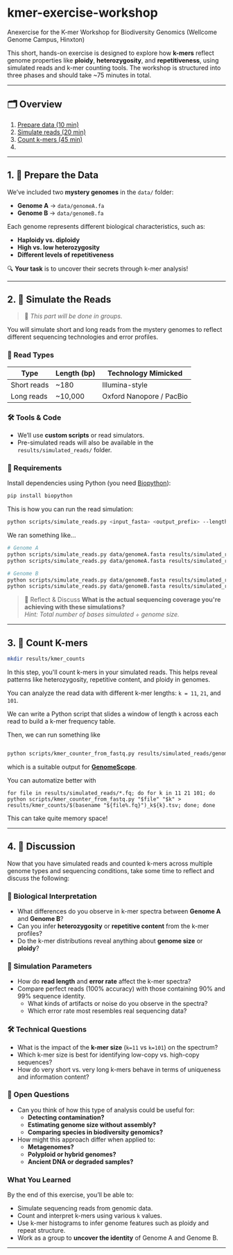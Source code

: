 # kmer-exercise-workshop
Anexercise for the K-mer Workshop for Biodiversity Genomics (Wellcome Genome Campus, Hinxton)


This short, hands-on exercise is designed to explore how **k-mers** reflect genome properties like **ploidy**, **heterozygosity**, and **repetitiveness**, using simulated reads and k-mer counting tools. The workshop is structured into three phases and should take ~75 minutes in total.

---

## 🗂️ Overview

1. [Prepare data (10 min)](#1-prepare-the-data)
2. [Simulate reads (20 min)](#2-simulate-the-reads)
3. [Count k-mers (45 min)](#3-count-k-mers)
4. 


---

## 1. 🧬 Prepare the Data


We’ve included two **mystery genomes** in the `data/` folder:

- **Genome A** → `data/genomeA.fa`
- **Genome B** → `data/genomeB.fa`

Each genome represents different biological characteristics, such as:

- **Haploidy vs. diploidy**
- **High vs. low heterozygosity**
- **Different levels of repetitiveness**

🔍 **Your task** is to uncover their secrets through k-mer analysis!

---

## 2. 🧪 Simulate the Reads

> 🔄 *This part will be done in groups.*

You will simulate short and long reads from the mystery genomes to reflect different sequencing technologies and error profiles.



### 🔧 Read Types

| Type         | Length (bp) | Technology Mimicked          |
|--------------|-------------|-------------------------------|
| Short reads  | ~180        | Illumina-style                |
| Long reads   | ~10,000     | Oxford Nanopore / PacBio      |



### 🛠 Tools & Code
- We’ll use **custom scripts** or read simulators.
- Pre-simulated reads will also be available in the `results/simulated_reads/` folder.



### 🔧 Requirements

Install dependencies using Python (you need [Biopython](https://biopython.org/)):

```bash
pip install biopython
```


This is how you can run the read simulation:

```bash
python scripts/simulate_reads.py <input_fasta> <output_prefix> --length <read_length> --num <num_reads>
```


We ran something like...

```bash
# Genome A
python scripts/simulate_reads.py data/genomeA.fasta results/simulated_reads/genomeA_longreads --length 10000 --num 47000
python scripts/simulate_reads.py data/genomeA.fasta results/simulated_reads/genomeA_shortreads --length 180 --num 2595000

# Genome B
python scripts/simulate_reads.py data/genomeB.fasta results/simulated_reads/genomeB_longreads --length 10000 --num 47000
python scripts/simulate_reads.py data/genomeB.fasta results/simulated_reads/genomeB_shortreads --length 180 --num 2595000

```


> 💬 Reflect & Discuss
> **What is the actual sequencing coverage you're achieving with these simulations?**  
> _Hint: Total number of bases simulated ÷ genome size._


---

## 3. 🔢 Count K-mers

```bash
mkdir results/kmer_counts
```


In this step, you'll count k-mers in your simulated reads. This helps reveal patterns like heterozygosity, repetitive content, and ploidy in genomes.

You can analyze the read data with different k-mer lengths:
`k = 11`, `21`, and `101`.

We can write a Python script that slides a window of length `k` across each read to build a k-mer frequency table.

Then, we can run something like

```bash

python scripts/kmer_counter_from_fastq.py results/simulated_reads/genomeA_short_perfect.fq 21 > results/kmer_counts/genomeA_short_perfect_k21.tsv

```
which is a suitable output for  [**GenomeScope**](https://github.com/schatzlab/genomescope).



You can automatize better with

```
for file in results/simulated_reads/*.fq; do for k in 11 21 101; do python scripts/kmer_counter_from_fastq.py "$file" "$k" > results/kmer_counts/$(basename "${file%.fq}")_k${k}.tsv; done; done
```
This can take quite memory space!



---


## 4. 🧠 Discussion

Now that you have simulated reads and counted k-mers across multiple genome types and sequencing conditions, take some time to reflect and discuss the following:

### 🔬 Biological Interpretation

- What differences do you observe in k-mer spectra between **Genome A** and **Genome B**?
- Can you infer **heterozygosity** or **repetitive content** from the k-mer profiles?
- Do the k-mer distributions reveal anything about **genome size** or **ploidy**?

### 🧪 Simulation Parameters

- How do **read length** and **error rate** affect the k-mer spectra?
- Compare perfect reads (100% accuracy) with those containing 90% and 99% sequence identity.
  - What kinds of artifacts or noise do you observe in the spectra?
  - Which error rate most resembles real sequencing data?

### 🛠️ Technical Questions

- What is the impact of the **k-mer size** (`k=11` vs `k=101`) on the spectrum?
- Which k-mer size is best for identifying low-copy vs. high-copy sequences?
- How do very short vs. very long k-mers behave in terms of uniqueness and information content?

### 💭 Open Questions

- Can you think of how this type of analysis could be useful for:
  - **Detecting contamination?**
  - **Estimating genome size without assembly?**
  - **Comparing species in biodiversity genomics?**
- How might this approach differ when applied to:
  - **Metagenomes?**
  - **Polyploid or hybrid genomes?**
  - **Ancient DNA or degraded samples?**



### What You Learned

By the end of this exercise, you’ll be able to:
- Simulate sequencing reads from genomic data.
- Count and interpret k-mers using various `k` values.
- Use k-mer histograms to infer genome features such as ploidy and repeat structure.
- Work as a group to **uncover the identity** of Genome A and Genome B.

---



